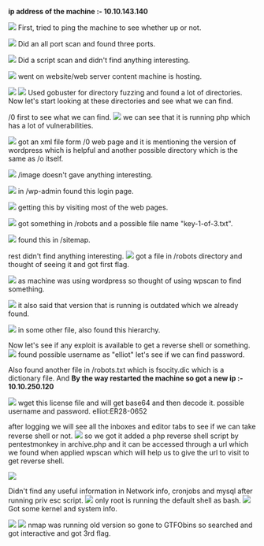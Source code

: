 **ip address of the machine :- 10.10.143.140**

![](attachment/c19f5cb1c7e5d23d0f3c0af055da7e77.png)
First, tried to ping the machine to see whether up or not.

![](attachment/1762c642e6632ee6cc7167fc9e2a49a4.png)
Did an all port scan and found three ports.

![](attachment/396c11571c300b8432d1c15d419455b2.png)
Did a script scan and didn't find anything interesting.

![](attachment/b44d407a4c796ae6bc5eeac04beb99b7.png)
went on website/web server content machine is hosting.

![](attachment/a37dcad7a81bd8ffe871d527ed509c37.png)
![](attachment/31f59ba870f6108f3366cf8a690fd0e1.png)
Used gobuster for directory fuzzing and found a lot of directories. Now let's start looking at these directories and see what we can find.

/0 first to see what we can find.
![](attachment/984d70641607ae5dcfe0aafcd97f75f4.png)
we can see that it is running php which has a lot of vulnerabilities.

![](attachment/0dd88cee6c19b9913a4ee976e12a798c.png)
got an xml file form /0 web page and it is mentioning the version of wordpress which is helpful and another possible directory which is the same as /o itself.

![](attachment/f9fbd947356644349d1d8202f8ad4bf5.png)
/image doesn't gave anything interesting.

![](attachment/db99c97d04e9552c66c7c45434728414.png)
in /wp-admin found this login page.

![](attachment/dac85635a81da78c56d67fbd2bad75e2.png)
getting this by visiting most of the web pages.

![](attachment/e4c7517309f85d98f7c0af71a9101f41.png)
got something in /robots and a possible file name "key-1-of-3.txt".

![](attachment/53bfaca8a2ebc861cd2c777ba778dbf7.png)
found this in /sitemap.

rest didn't find anything interesting.
![](attachment/72d00908e812ca1f7ec06748e30fb8f3.png)
got a file in /robots directory and thought of seeing it and got first flag.

![](attachment/cf539e16502ae9a5d249f114b0200824.png)
as machine was using wordpress so thought of using wpscan to find something.

![](attachment/cb280458334fd83dd3e3904007247a70.png)
it also said that version that is running is outdated which we already found.

![](attachment/c59c18c530f67838451d52c70df64a65.png)
in some other file, also found this hierarchy.

Now let's see if any exploit is available to get a reverse shell or something.
![](attachment/4224158c8b51d8fa0ad0967c422e4919.png)
found possible username as "elliot" let's see if we can find password.

Also found another file in /robots.txt which is fsocity.dic which is a dictionary file.
And **By the way restarted the machine so got a new ip :- 10.10.250.120**

![](attachment/ddafde0e098a56f6e11c900c52273cf0.png)
wget this license file and will get base64 and then decode it.
possible username and password.
elliot:ER28-0652

after logging we will see all the inboxes and editor tabs to see if we can take reverse shell or not.
![](attachment/900db6ae344b39e7d8efbb9e2d25bc40.png)
so we got it added a php reverse shell script by pentestmonkey in archive.php and it can be accessed through a url which we found when applied wpscan which will help us to give the url to visit to get reverse shell.

![](attachment/ab7676b8dfa617ef46ba99249cf3394c.png)

Didn't find any useful information in Network info, cronjobs and mysql after running priv esc script.
![](attachment/357fc72e40931896830208a60b0ed627.png)
only root is running the default shell as bash.
![](attachment/48e1db021e6774a955ba4a4a413b701e.png)
Got some kernel and system info.

![](attachment/d7c212865ed76f4ce452c816d2990876.png)
![](attachment/e3a4fd2ee64a6d9b00fb8c3f8144cc08.png)
nmap was running old version so gone to GTFObins so searched and got interactive and got 3rd flag.